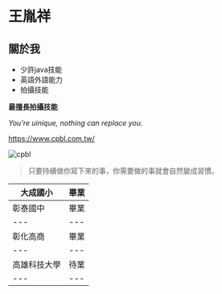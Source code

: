 # 王胤祥
## 關於我

- 少許java技能
- 英語外語能力
- 拍攝技能
  
**最擅長拍攝技能**

*You’re uinique, nothing can replace you.*

<https://www.cpbl.com.tw/>

![cpbl](https://encrypted-tbn0.gstatic.com/images?q=tbn:ANd9GcTx8CRvJMcCHFX_m7R1ugBOB9qyp18iIJyBcQ&s)

>只要持續做你寫下來的事，你需要做的事就會自然變成習慣。

 | 大成國小 | 畢業 |
  |---|---|
 | 彰泰國中 | 畢業 |
  |---|---|
 | 彰化高商 | 畢業 |
  |---|---|
 | 高雄科技大學 | 待業 |
  |---|---|
 


